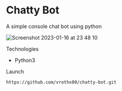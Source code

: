 # Chatty Bot
A simple console chat bot using python


![Screenshot 2023-01-16 at 23 48 10](https://user-images.githubusercontent.com/110531071/212776323-01b8a5c4-1921-4b9a-b37b-bf7dcc3f4287.png)

Technologies
- Python3

Launch
```
https://github.com/vrothx00/chatty-bot.git
```
